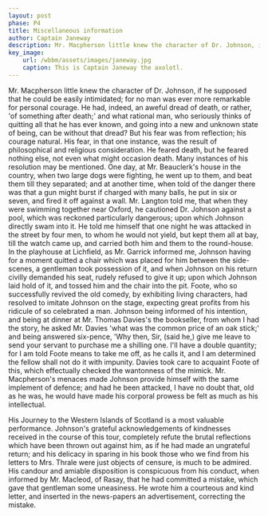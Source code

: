```yaml
---
layout: post
phase: P4
title: Miscellaneous information
author: Captain Janeway
description: Mr. Macpherson little knew the character of Dr. Johnson, if he supposed that he could be easily intimidated; for no man was ever more remarkable for personal courage.
key_image:
    url: /wbbm/assets/images/janeway.jpg
    caption: This is Captain Janeway the axolotl.
---
```


Mr. Macpherson little knew the character of Dr. Johnson, if he supposed that he could be easily intimidated; for no man was ever more remarkable for personal courage. He had, indeed, an aweful dread of death, or rather, 'of something after death;' and what rational man, who seriously thinks of quitting all that he has ever known, and going into a new and unknown state of being, can be without that dread? But his fear was from reflection; his courage natural. His fear, in that one instance, was the result of philosophical and religious consideration. He feared death, but he feared nothing else, not even what might occasion death. Many instances of his resolution may be mentioned. One day, at Mr. Beauclerk's house in the country, when two large dogs were fighting, he went up to them, and beat them till they separated; and at another time, when told of the danger there was that a gun might burst if charged with many balls, he put in six or seven, and fired it off against a wall. Mr. Langton told me, that when they were swimming together near Oxford, he cautioned Dr. Johnson against a pool, which was reckoned particularly dangerous; upon which Johnson directly swam into it. He told me himself that one night he was attacked in the street by four men, to whom he would not yield, but kept them all at bay, till the watch came up, and carried both him and them to the round-house. In the playhouse at Lichfield, as Mr. Garrick informed me, Johnson having for a moment quitted a chair which was placed for him between the side-scenes, a gentleman took possession of it, and when Johnson on his return civilly demanded his seat, rudely refused to give it up; upon which Johnson laid hold of it, and tossed him and the chair into the pit. Foote, who so successfully revived the old comedy, by exhibiting living characters, had resolved to imitate Johnson on the stage, expecting great profits from his ridicule of so celebrated a man. Johnson being informed of his intention, and being at dinner at Mr. Thomas Davies's the bookseller, from whom I had the story, he asked Mr. Davies 'what was the common price of an oak stick;' and being answered six-pence, 'Why then, Sir, (said he,) give me leave to send your servant to purchase me a shilling one. I'll have a double quantity; for I am told Foote means to take me off, as he calls it, and I am determined the fellow shall not do it with impunity. Davies took care to acquaint Foote of this, which effectually checked the wantonness of the mimick. Mr. Macpherson's menaces made Johnson provide himself with the same implement of defence; and had he been attacked, I have no doubt that, old as he was, he would have made his corporal prowess be felt as much as his intellectual.

His Journey to the Western Islands of Scotland is a most valuable performance. Johnson's grateful acknowledgements of kindnesses received in the course of this tour, completely refute the brutal reflections which have been thrown out against him, as if he had made an ungrateful return; and his delicacy in sparing in his book those who we find from his letters to Mrs. Thrale were just objects of censure, is much to be admired. His candour and amiable disposition is conspicuous from his conduct, when informed by Mr. Macleod, of Rasay, that he had committed a mistake, which gave that gentleman some uneasiness. He wrote him a courteous and kind letter, and inserted in the news-papers an advertisement, correcting the mistake.